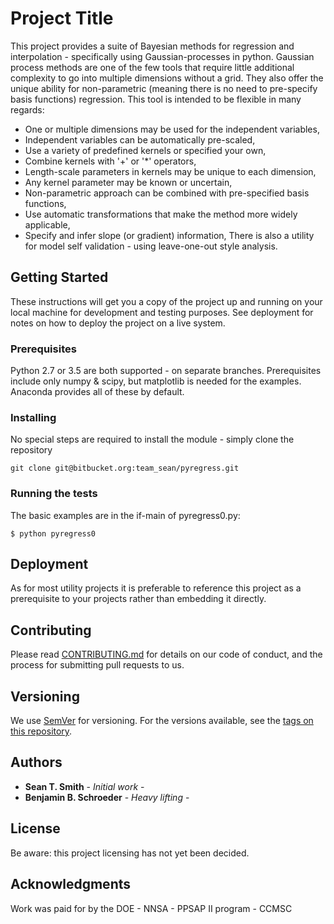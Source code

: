 # Project Title

This project provides a suite of Bayesian methods for regression and
interpolation - specifically using Gaussian-processes in python. Gaussian
process methods are one of the few tools that require little additional
complexity to go into multiple dimensions without a grid. They also offer
the unique ability for non-parametric (meaning there is no need to pre-specify
basis functions) regression. This tool is intended to be flexible in many
regards:
* One or multiple dimensions may be used for the independent variables,
* Independent variables can be automatically pre-scaled,
* Use a variety of predefined kernels or specified your own,
* Combine kernels with '+' or '*' operators,
* Length-scale parameters in kernels may be unique to each dimension,
* Any kernel parameter may be known or uncertain,
* Non-parametric approach can be combined with pre-specified basis functions,
* Use automatic transformations that make the method more widely applicable,
* Specify and infer slope (or gradient) information,
There is also a utility for model self validation - using leave-one-out style
analysis.

## Getting Started

These instructions will get you a copy of the project up and running on your
local machine for development and testing purposes. See deployment for notes
on how to deploy the project on a live system.

### Prerequisites

Python 2.7 or 3.5 are both supported - on separate branches. Prerequisites
include only numpy & scipy, but matplotlib is needed for the examples.
Anaconda provides all of these by default.

### Installing

No special steps are required to install the module - simply clone the repository
```buildoutcfg
git clone git@bitbucket.org:team_sean/pyregress.git
```

### Running the tests

The basic examples are in the if-main of pyregress0.py:
```buildoutcfg
$ python pyregress0
```

## Deployment

As for most utility projects it is preferable to reference this project as a
prerequisite to your projects rather than embedding it directly.

## Contributing

Please read [CONTRIBUTING.md](https://gist.github.com/PurpleBooth/b24679402957c63ec426) for details on our code of conduct, and the process for submitting pull requests to us.

## Versioning

We use [SemVer](http://semver.org/) for versioning. For the versions available, see the [tags on this repository](https://github.com/your/project/tags).

## Authors

* **Sean T. Smith** - *Initial work* - 
* **Benjamin B. Schroeder** - *Heavy lifting* -

## License

Be aware: this project licensing has not yet been decided.

## Acknowledgments

Work was paid for by the DOE - NNSA - PPSAP II program - CCMSC